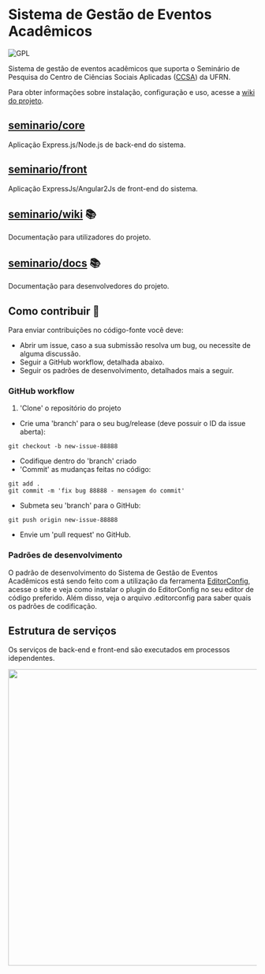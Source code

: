 # Sistema de Gestão de Eventos Acadêmicos
![GPL](https://img.shields.io/badge/license-GPL-blue.svg)

Sistema de gestão de eventos acadêmicos que suporta o Seminário de Pesquisa do Centro de Ciências Sociais Aplicadas ([CCSA](https://ccsa.ufrn.br)) da UFRN.

Para obter informações sobre instalação, configuração e uso, acesse a [wiki do projeto](https://github.com/ccsa-ufrn/seminario/wiki).

## [seminario/core](https://github.com/ccsa-ufrn/seminario/tree/master/core)
Aplicação Express.js/Node.js de back-end do sistema.

## [seminario/front](https://github.com/ccsa-ufrn/seminario/tree/master/front)
Aplicação ExpressJs/Angular2Js de front-end do sistema.

## [seminario/wiki](https://github.com/ccsa-ufrn/seminario/wiki) :books:
Documentação para utilizadores do projeto.

## [seminario/docs](https://github.com/ccsa-ufrn/seminario/tree/master/docs) :books:
Documentação para desenvolvedores do projeto.

## Como contribuir :checkered_flag:
Para enviar contribuições no código-fonte você deve:
- Abrir um issue, caso a sua submissão resolva um bug, ou necessite de alguma discussão.
- Seguir a GitHub workflow, detalhada abaixo.
- Seguir os padrões de desenvolvimento, detalhados mais a seguir.

### GitHub workflow
1. 'Clone' o repositório do projeto
- Crie uma 'branch' para o seu bug/release (deve possuir o ID da issue aberta):
~~~
git checkout -b new-issue-88888
~~~
- Codifique dentro do 'branch' criado
- 'Commit' as mudanças feitas no código:
~~~
git add .
git commit -m 'fix bug 88888 - mensagem do commit'
~~~
- Submeta seu 'branch' para o GitHub:
~~~
git push origin new-issue-88888
~~~
- Envie um 'pull request' no GitHub.

### Padrões de desenvolvimento

O padrão de desenvolvimento do Sistema de Gestão de Eventos Acadêmicos está sendo feito com a utilização da ferramenta [EditorConfig](http://editorconfig.org/), acesse o site e veja como instalar o plugin do EditorConfig no seu editor de código preferido. Além disso, veja o arquivo .editorconfig para saber quais os padrões de codificação.

## Estrutura de serviços
Os serviços de back-end e front-end são executados em processos idependentes.

<img src="http://i.imgur.com/3OLBNcc.png" width="600px">
